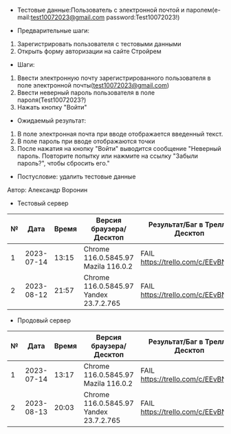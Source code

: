 * Тестовые данные:Пользователь с электронной почтой и паролем(e-mail:test10072023@gmail.com password:Test10072023!)

* Предварительные шаги:
1. Зарегистрировать пользователя с тестовыми данными
2. Открыть форму авторизации на сайте Стройрем

* Шаги:
1. Ввести электронную почту зарегистрированного пользователя в поле электронной почты(test10072023@gmail.com)
2. Ввести неверный пароль пользователя в поле пароля(Test10072023?)
3. Нажать кнопку "Войти"


* Ожидаемый результат:
1. В поле электронная почта при вводе отображается введенный текст.
2. В поле пароль при вводе отображаются точки
3. После нажатия на кнопку "Войти" выводится сообщение "Неверный пароль. Повторите попытку или нажмите на ссылку "Забыли пароль?", чтобы сбросить его."

* Постусловие: удалить тестовые данные

Автор: Александр Воронин

* Тестовый сервер 


|  №  | Дата       | Время |           Версия браузера/Десктоп          |        Результат/Баг в Трелло Десктоп    |             Версия браузера и ОС Тач      |           Результат/Баг в Трелло Тач          |  Дата Релиза  |  Имя   |
| --- | ---------- | ----- |-------------------------------------| ---------------------------------- | ---------------------------------- | ---------------------------------- | ------| ------  |
| 1   | 2023-07-14 | 13:15 |Chrome 116.0.5845.97 Mazila 116.0.2  | FAIL https://trello.com/c/EEvBNZNi | Chrome 116.0.5845.97               | FAIL https://trello.com/c/EEvBNZNi | 04.07 | Александр Воронин  |
| 2   | 2023-08-12 | 21:57 |Chrome 116.0.5845.97 Yandex 23.7.2.765| FAIL https://trello.com/c/EEvBNZNi | Chrome 116.0.5845.97               | FAIL https://trello.com/c/EEvBNZNi | 13.08 | Сабина  |


* Продовый сервер


|  №  | Дата       | Время |           Версия браузера/Десктоп          |        Результат/Баг в Трелло Десктоп    |             Версия браузера и ОС Тач      |           Результат/Баг в Трелло Тач          |  Дата Релиза  |  Имя   |
| --- | ---------- | ----- |-------------------------------------| ---------------------------------- | ---------------------------------- | ---------------------------------- | ------| ------  |
| 1   | 2023-07-14 | 13:17 |Chrome 116.0.5845.97 Mazila 116.0.2  | FAIL https://trello.com/c/EEvBNZNi | Chrome 116.0.5845.97               | FAIL https://trello.com/c/EEvBNZNi | 04.07 | Александр Воронин  |
| 2   | 2023-08-13 | 20:03 |Chrome 116.0.5845.97 Yandex 23.7.2.765| FAIL https://trello.com/c/EEvBNZNi | Chrome 116.0.5845.97               | FAIL https://trello.com/c/EEvBNZNi  | 13.08 | Сабина  |

